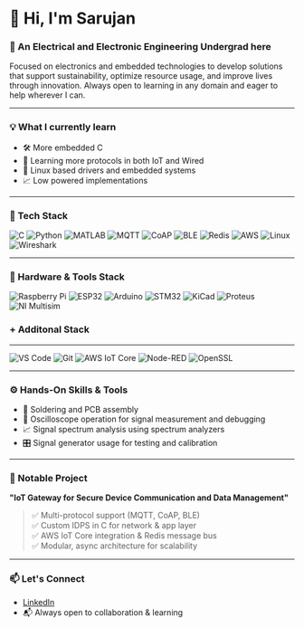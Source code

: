 # 👋 Hi, I'm Sarujan
### 🔧 An Electrical and Electronic Engineering Undergrad here

Focused on electronics and embedded technologies to develop solutions that support sustainability, optimize resource usage, and improve lives through innovation. Always open to learning in any domain and eager to help wherever I can.

---

### 💡 What I currently learn

- 🛠️ More embedded C
- 📶 Learning more protocols in both IoT and Wired
- 🧠 Linux based drivers and embedded systems
- 📈 Low powered implementations

---

### 🧰 Tech Stack

![C](https://img.shields.io/badge/C-00599C?style=for-the-badge&logo=c&logoColor=white)
![Python](https://img.shields.io/badge/Python-3776AB?style=for-the-badge&logo=python&logoColor=white)
![MATLAB](https://img.shields.io/badge/MATLAB-0076A8?style=for-the-badge&logo=Mathworks&logoColor=white)
![MQTT](https://img.shields.io/badge/MQTT-512BD4?style=for-the-badge&logo=azure&logoColor=white)
![CoAP](https://img.shields.io/badge/CoAP-008080?style=for-the-badge&logo=protocols&logoColor=white)
![BLE](https://img.shields.io/badge/BLE-0A84FF?style=for-the-badge&logo=bluetooth&logoColor=white)
![Redis](https://img.shields.io/badge/Redis-DC382D?style=for-the-badge&logo=redis&logoColor=white)
![AWS](https://img.shields.io/badge/AWS_IoT-FF9900?style=for-the-badge&logo=amazon-aws&logoColor=white)
![Linux](https://img.shields.io/badge/Linux-FCC624?style=for-the-badge&logo=linux&logoColor=black)
![Wireshark](https://img.shields.io/badge/Wireshark-1679A7?style=for-the-badge&logo=wireshark&logoColor=white)

---

### 🔩 Hardware & Tools Stack

![Raspberry Pi](https://img.shields.io/badge/Raspberry%20Pi-C51A4A?style=for-the-badge&logo=raspberrypi&logoColor=white)
![ESP32](https://img.shields.io/badge/ESP32-3C3C3C?style=for-the-badge&logo=espressif&logoColor=white)
![Arduino](https://img.shields.io/badge/Arduino-00979D?style=for-the-badge&logo=arduino&logoColor=white)
![STM32](https://img.shields.io/badge/STM32-03234B?style=for-the-badge&logo=stmicroelectronics&logoColor=white)
![KiCad](https://img.shields.io/badge/KiCad-F9A03C?style=for-the-badge&logo=kicad&logoColor=white)
![Proteus](https://img.shields.io/badge/Proteus-005BBB?style=for-the-badge&logo=proteus&logoColor=white)
![NI Multisim](https://img.shields.io/badge/NI_Multisim-FF6600?style=for-the-badge&logo=national-instruments&logoColor=white)


### + Additonal Stack
---

![VS Code](https://img.shields.io/badge/VSCode-007ACC?style=for-the-badge&logo=visual-studio-code&logoColor=white)
![Git](https://img.shields.io/badge/Git-F05032?style=for-the-badge&logo=git&logoColor=white)
![AWS IoT Core](https://img.shields.io/badge/AWS_IoT-FF9900?style=for-the-badge&logo=amazon-aws&logoColor=white)
![Node-RED](https://img.shields.io/badge/Node--RED-1A82F7?style=for-the-badge&logo=node-red&logoColor=white)
![OpenSSL](https://img.shields.io/badge/OpenSSL-85A653?style=for-the-badge&logo=openssl&logoColor=white)

---


### ⚙️ Hands-On Skills & Tools

- 🔧 Soldering and PCB assembly  
- 📡 Oscilloscope operation for signal measurement and debugging  
- 📈 Signal spectrum analysis using spectrum analyzers  
- 🎛️ Signal generator usage for testing and calibration

---

### 📌 Notable Project
**"IoT Gateway for Secure Device Communication and Data Management"**  
> ✅ Multi-protocol support (MQTT, CoAP, BLE)  
> ✅ Custom IDPS in C for network & app layer  
> ✅ AWS IoT Core integration & Redis message bus  
> ✅ Modular, async architecture for scalability

---

### 📫 Let's Connect
- [LinkedIn](https://linkedin.com/in/your-link)  
- 📬 Always open to collaboration & learning


